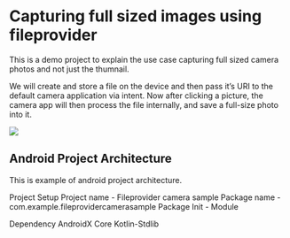 # Capturing full sized images using fileprovider

This is a demo project to explain the use case capturing full sized camera photos and not just the thumnail.

We will create and store a file on the device and then pass it’s URI to the default camera application via intent.
Now after clicking a picture, the camera app will then process the file internally, and save a full-size photo into it.


![](https://github.com/uc-sja/full_sized_camera_fileprovider/blob/master/app/src/main/res/drawable/ezgif.com-gif-maker.gif)


## Android Project Architecture
This is example of android project architecture.

Project Setup
Project name - Fileprovider camera sample
Package name - com.example.fileprovidercamerasample
Package Init - Module


Dependency
AndroidX Core
Kotlin-Stdlib

